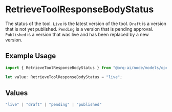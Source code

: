# RetrieveToolResponseBodyStatus

The status of the tool. `Live` is the latest version of the tool. `Draft` is a version that is not yet published. `Pending` is a version that is pending approval. `Published` is a version that was live and has been replaced by a new version.

## Example Usage

```typescript
import { RetrieveToolResponseBodyStatus } from "@orq-ai/node/models/operations";

let value: RetrieveToolResponseBodyStatus = "live";
```

## Values

```typescript
"live" | "draft" | "pending" | "published"
```